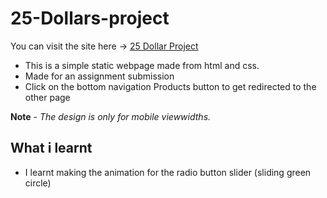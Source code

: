 # 25-Dollars-project

You can visit the site here -> [25 Dollar Project](https://mayank-jain-1.github.io/25-Dollars-project/)

- This is a simple static webpage made from html and css.
- Made for an assignment submission
- Click on the bottom navigation Products button to get redirected to the other page

**Note** - _The design is only for mobile viewwidths._

## What i learnt

- I learnt making the animation for the radio button slider (sliding green circle)
